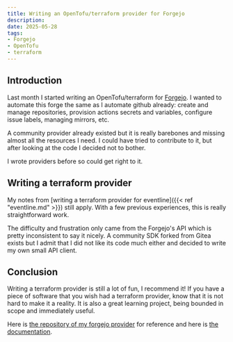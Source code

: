 ```yaml
---
title: Writing an OpenTofu/terraform provider for Forgejo
description:
date: 2025-05-28
tags:
- Forgejo
- OpenTofu
- terraform
---
```


## Introduction

Last month I started writing an OpenTofu/terraform for
[Forgejo](https://forgejo.org/). I wanted to automate this forge the same as I
automate github already: create and manage repositories, provision actions
secrets and variables, configure issue labels, managing mirrors, etc.

A community provider already existed but it is really barebones and missing
almost all the resources I need. I could have tried to contribute to it, but
after looking at the code I decided not to bother.

I wrote providers before so could get right to it.

## Writing a terraform provider

My notes from [writing a terraform provider for eventline]({{< ref
"eventline.md" >}}) still apply. With a few previous experiences, this is really
straightforward work.

The difficulty and frustration only came from the Forgejo's API which is pretty
inconsistent to say it nicely. A community SDK forked from Gitea exists but I
admit that I did not like its code much either and decided to write my own small
API client.

## Conclusion

Writing a terraform provider is still a lot of fun, I recommend it! If you have
a piece of software that you wish had a terraform provider, know that it is not
hard to make it a reality. It is also a great learning project, being bounded in
scope and immediately useful.

Here is [the repository of my forgejo
provider](https://git.adyxax.org/adyxax/terraform-provider-forgejo/) for
reference and here is [the
documentation](https://registry.terraform.io/providers/adyxax/forgejo/latest/docs).
